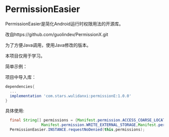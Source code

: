 # PermissionEasier

PermissionEasier是简化Android运行时权限用法的开源库。

改自https://github.com/guolindev/PermissionX.git

为了方便Java调用，使用Java修改的版本。

本项目仅用于学习。

简单示例：

项目中导入库：

```groovy
dependencies{
  ...
  implementation 'com.stars.wulidanxi:permissionE:1.0.0'
}
```

具体使用:

```java
  final String[] permissions = {Manifest.permission.ACCESS_COARSE_LOCATION,
                Manifest.permission.WRITE_EXTERNAL_STORAGE,Manifest.permission.BLUETOOTH, Manifest.permission.BLUETOOTH_ADMIN};
  PermissionEasier.INSTANCE.requestNoDenied(this,permissions);
```

